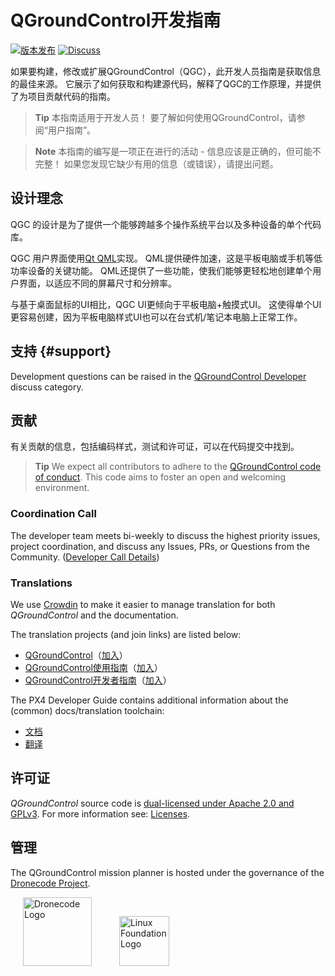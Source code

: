 # QGroundControl开发指南

[![版本发布](https://img.shields.io/github/release/mavlink/QGroundControl.svg)](https://github.com/mavlink/QGroundControl/releases) [![Discuss](https://img.shields.io/badge/discuss-dev-ff69b4.svg)](http://discuss.px4.io/c/qgroundcontrol/qgroundcontrol-developers)

如果要构建，修改或扩展QGroundControl（QGC），此开发人员指南是获取信息的最佳来源。 它展示了如何获取和构建源代码，解释了QGC的工作原理，并提供了为项目贡献代码的指南。

> **Tip** 本指南适用于开发人员！ 要了解如何使用QGroundControl，请参阅“用户指南”。

<span></span>

> **Note** 本指南的编写是一项正在进行的活动 - 信息应该是正确的，但可能不完整！ 如果您发现它缺少有用的信息（或错误），请提出问题。

## 设计理念

QGC 的设计是为了提供一个能够跨越多个操作系统平台以及多种设备的单个代码库。

QGC 用户界面使用[Qt QML](http://doc.qt.io/qt-5/qtqml-index.html)实现。 QML提供硬件加速，这是平板电脑或手机等低功率设备的关键功能。 QML还提供了一些功能，使我们能够更轻松地创建单个用户界面，以适应不同的屏幕尺寸和分辨率。

与基于桌面鼠标的UI相比，QGC UI更倾向于平板电脑+触摸式UI。 这使得单个UI更容易创建，因为平板电脑样式UI也可以在台式机/笔记本电脑上正常工作。

## 支持 {#support}

Development questions can be raised in the [QGroundControl Developer](http://discuss.px4.io/c/qgroundcontrol/qgroundcontrol-developers) discuss category.

## 贡献

有关贡献的信息，包括编码样式，测试和许可证，可以在代码提交中找到。

> **Tip** We expect all contributors to adhere to the [QGroundControl code of conduct](https://github.com/mavlink/qgroundcontrol/blob/master/CODE_OF_CONDUCT.md). This code aims to foster an open and welcoming environment.

### Coordination Call

The developer team meets bi-weekly to discuss the highest priority issues, project coordination, and discuss any Issues, PRs, or Questions from the Community. ([Developer Call Details](contribute/dev_call.md))

### Translations

We use [Crowdin](https://crowdin.com) to make it easier to manage translation for both *QGroundControl* and the documentation.

The translation projects (and join links) are listed below:

- [QGroundControl](https://crowdin.com/project/qgroundcontrol)（[加入](https://crwd.in/qgroundcontrol)）
- [QGroundControl使用指南](https://crowdin.com/project/qgroundcontrol-user-guide)（[加入](https://crwd.in/qgroundcontrol-user-guide)）
- [QGroundControl开发者指南](https://crowdin.com/project/qgroundcontrol-developer-guide)（[加入](https://crwd.in/qgroundcontrol-developer-guide)）

The PX4 Developer Guide contains additional information about the (common) docs/translation toolchain:

- [文档](https://dev.px4.io/en/contribute/docs.html)
- [翻译](https://dev.px4.io/en/contribute/docs.html)

## 许可证

*QGroundControl* source code is [dual-licensed under Apache 2.0 and GPLv3](https://github.com/mavlink/qgroundcontrol/blob/master/COPYING.md). For more information see: [Licenses](contribute/licences.md).

## 管理

The QGroundControl mission planner is hosted under the governance of the [Dronecode Project](https://www.dronecode.org/).

<a href="https://www.dronecode.org/" style="padding:20px" ><img src="https://mavlink.io/assets/site/logo_dronecode.png" alt="Dronecode Logo" width="110px"/></a>
<a href="https://www.linuxfoundation.org/projects" style="padding:20px;"><img src="https://mavlink.io/assets/site/logo_linux_foundation.png" alt="Linux Foundation Logo" width="80px" /></a>

<div style="padding:10px">&nbsp</div>
